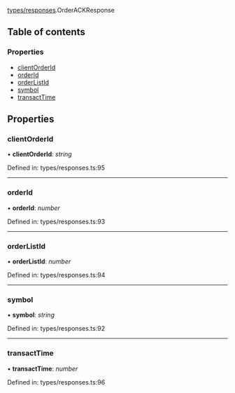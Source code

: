 [types/responses](../modules/Module:-types/responses).OrderACKResponse

## Table of contents

### Properties

- [clientOrderId](./Interface:-OrderACKResponse#clientorderid)
- [orderId](./Interface:-OrderACKResponse#orderid)
- [orderListId](./Interface:-OrderACKResponse#orderlistid)
- [symbol](./Interface:-OrderACKResponse#symbol)
- [transactTime](./Interface:-OrderACKResponse#transacttime)

## Properties

### clientOrderId

• **clientOrderId**: *string*

Defined in: types/responses.ts:95

___

### orderId

• **orderId**: *number*

Defined in: types/responses.ts:93

___

### orderListId

• **orderListId**: *number*

Defined in: types/responses.ts:94

___

### symbol

• **symbol**: *string*

Defined in: types/responses.ts:92

___

### transactTime

• **transactTime**: *number*

Defined in: types/responses.ts:96
